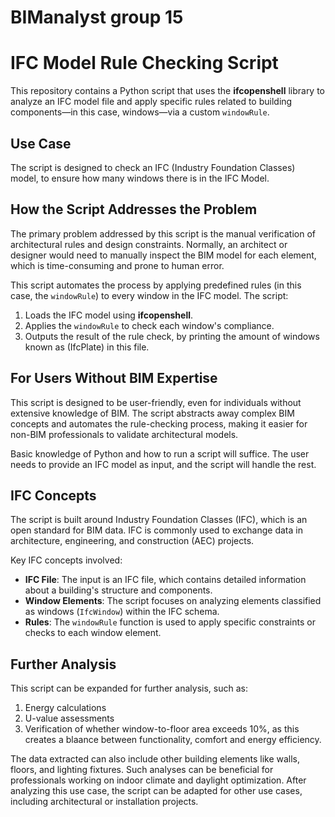 # BIManalyst group 15
# IFC Model Rule Checking Script

This repository contains a Python script that uses the **ifcopenshell** library to analyze an IFC model file and apply specific rules related to building components—in this case, windows—via a custom `windowRule`.

## Use Case

The script is designed to check an IFC (Industry Foundation Classes) model, to ensure how many windows there is in the IFC Model.

## How the Script Addresses the Problem

The primary problem addressed by this script is the manual verification of architectural rules and design constraints. Normally, an architect or designer would need to manually inspect the BIM model for each element, which is time-consuming and prone to human error.

This script automates the process by applying predefined rules (in this case, the `windowRule`) to every window in the IFC model. The script:

1. Loads the IFC model using **ifcopenshell**.
2. Applies the `windowRule` to check each window's compliance.
3. Outputs the result of the rule check, by printing the amount of windows known as (IfcPlate) in this file.

## For Users Without BIM Expertise

This script is designed to be user-friendly, even for individuals without extensive knowledge of BIM. The script abstracts away complex BIM concepts and automates the rule-checking process, making it easier for non-BIM professionals to validate architectural models.

Basic knowledge of Python and how to run a script will suffice. The user needs to provide an IFC model as input, and the script will handle the rest.

## IFC Concepts

The script is built around Industry Foundation Classes (IFC), which is an open standard for BIM data. IFC is commonly used to exchange data in architecture, engineering, and construction (AEC) projects.

Key IFC concepts involved:
- **IFC File**: The input is an IFC file, which contains detailed information about a building's structure and components.
- **Window Elements**: The script focuses on analyzing elements classified as windows (`IfcWindow`) within the IFC schema.
- **Rules**: The `windowRule` function is used to apply specific constraints or checks to each window element.

## Further Analysis

This script can be expanded for further analysis, such as:

1. Energy calculations
2. U-value assessments
3. Verification of whether window-to-floor area exceeds 10%, as this creates a blaance between functionality, comfort and energy efficiency.

The data extracted can also include other building elements like walls, floors, and lighting fixtures. Such analyses can be beneficial for professionals working on indoor climate and daylight optimization. After analyzing this use case, the script can be adapted for other use cases, including architectural or installation projects.

